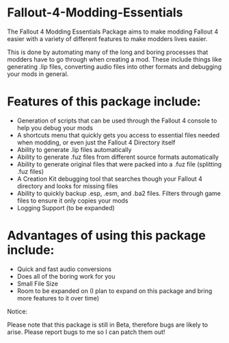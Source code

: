 # Fallout-4-Modding-Essentials

The Fallout 4 Modding Essentials Package aims to make modding Fallout 4 easier with a variety of different features to make modders lives easier.
 
This is done by automating many of the long and boring processes that modders have to go through when creating a mod. These include things like generating .lip files, converting audio files into other formats and debugging
your mods in general.
 
# Features of this package include:
 
- Generation of scripts that can be used through the Fallout 4 console to help you debug your mods
- A shortcuts menu that quickly gets you access to essential files needed when modding, or even just the Fallout 4 Directory itself
- Ability to generate .lip files automatically
- Ability to generate .fuz files from different source formats automatically
- Ability to generate original files that were packed into a .fuz file (splitting .fuz files)
- A Creation Kit debugging tool that searches though your Fallout 4 directory and looks for missing files
- Ability to quickly backup .esp, .esm, and .ba2 files. Filters through game files to ensure it only copies your mods
- Logging Support (to be expanded)

 # Advantages of using this package include:
- Quick and fast audio conversions
- Does all of the boring work for you
- Small File Size
- Room to be expanded on (I plan to expand on this package and bring more features to it over time)

Notice:

Please note that this package is still in Beta, therefore bugs are likely to arise. Please report bugs to me so I can patch them out!
